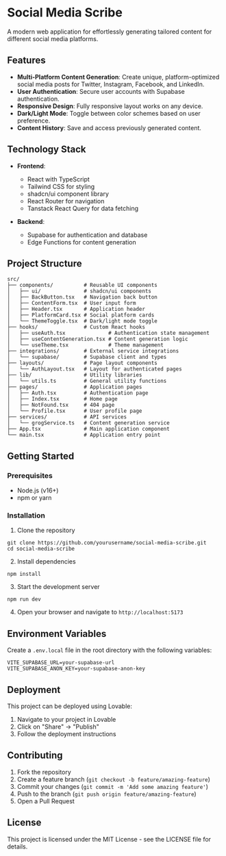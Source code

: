 
# Social Media Scribe

A modern web application for effortlessly generating tailored content for different social media platforms.

## Features

- **Multi-Platform Content Generation**: Create unique, platform-optimized social media posts for Twitter, Instagram, Facebook, and LinkedIn.
- **User Authentication**: Secure user accounts with Supabase authentication.
- **Responsive Design**: Fully responsive layout works on any device.
- **Dark/Light Mode**: Toggle between color schemes based on user preference.
- **Content History**: Save and access previously generated content.

## Technology Stack

- **Frontend**:
  - React with TypeScript
  - Tailwind CSS for styling
  - shadcn/ui component library
  - React Router for navigation
  - Tanstack React Query for data fetching

- **Backend**:
  - Supabase for authentication and database
  - Edge Functions for content generation

## Project Structure

```
src/
├── components/          # Reusable UI components
│   ├── ui/              # shadcn/ui components
│   ├── BackButton.tsx   # Navigation back button
│   ├── ContentForm.tsx  # User input form
│   ├── Header.tsx       # Application header
│   ├── PlatformCard.tsx # Social platform cards
│   └── ThemeToggle.tsx  # Dark/light mode toggle
├── hooks/               # Custom React hooks
│   ├── useAuth.tsx              # Authentication state management
│   ├── useContentGeneration.tsx # Content generation logic
│   └── useTheme.tsx             # Theme management
├── integrations/        # External service integrations
│   └── supabase/        # Supabase client and types
├── layouts/             # Page layout components
│   └── AuthLayout.tsx   # Layout for authenticated pages
├── lib/                 # Utility libraries
│   └── utils.ts         # General utility functions
├── pages/               # Application pages
│   ├── Auth.tsx         # Authentication page
│   ├── Index.tsx        # Home page
│   ├── NotFound.tsx     # 404 page
│   └── Profile.tsx      # User profile page
├── services/            # API services
│   └── grogService.ts   # Content generation service
├── App.tsx              # Main application component
└── main.tsx             # Application entry point
```

## Getting Started

### Prerequisites

- Node.js (v16+)
- npm or yarn

### Installation

1. Clone the repository
```
git clone https://github.com/yourusername/social-media-scribe.git
cd social-media-scribe
```

2. Install dependencies
```
npm install
```

3. Start the development server
```
npm run dev
```

4. Open your browser and navigate to `http://localhost:5173`

## Environment Variables

Create a `.env.local` file in the root directory with the following variables:

```
VITE_SUPABASE_URL=your-supabase-url
VITE_SUPABASE_ANON_KEY=your-supabase-anon-key
```

## Deployment

This project can be deployed using Lovable:

1. Navigate to your project in Lovable
2. Click on "Share" -> "Publish"
3. Follow the deployment instructions

## Contributing

1. Fork the repository
2. Create a feature branch (`git checkout -b feature/amazing-feature`)
3. Commit your changes (`git commit -m 'Add some amazing feature'`)
4. Push to the branch (`git push origin feature/amazing-feature`)
5. Open a Pull Request

## License

This project is licensed under the MIT License - see the LICENSE file for details.
